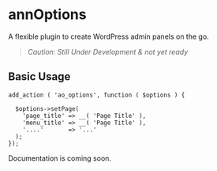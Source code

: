 # annOptions
A flexible plugin to create WordPress admin panels on the go.
> *Caution: Still Under Development & not yet ready*
## Basic Usage
```
add_action ( 'ao_options', function ( $options ) {

  $options->setPage(
    'page_title' => __( 'Page Title' ),
    'menu_title' => __( 'Page Title' ),
    '....'       => '...'
  );
});
```
Documentation is coming soon.

